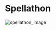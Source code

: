 # Spellathon
![spellathon_image](https://user-images.githubusercontent.com/51756349/85416169-c5b0c780-b58b-11ea-866b-f28f2c87697f.jpg)

